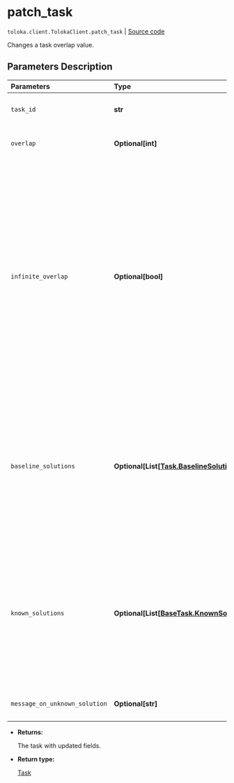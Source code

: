 # patch_task
`toloka.client.TolokaClient.patch_task` | [Source code](https://github.com/Toloka/toloka-kit/blob/v1.1.3/src/client/__init__.py#L2413)

Changes a task overlap value.

## Parameters Description

| Parameters | Type | Description |
| :----------| :----| :-----------|
`task_id`|**str**|<p>The ID of the task.</p>
`overlap`|**Optional\[int\]**|<p>The new overlap value.</p>
`infinite_overlap`|**Optional\[bool\]**|<ul> <li>`True` — The task is assigned to all Tolokers. It is usually set for training and control tasks.</li> <li>`False` — An overlap value specified for the task or for the pool is used.</li> </ul> <p></p><p>Default value: `False`.</p>
`baseline_solutions`|**Optional\[List\[[Task.BaselineSolution](toloka.client.task.Task.BaselineSolution.md)\]\]**|<p>Preliminary responses for dynamic overlap and aggregation of results by a skill. They are used to calculate a confidence level of the first responses from Tolokers.</p>
`known_solutions`|**Optional\[List\[[BaseTask.KnownSolution](toloka.client.task.BaseTask.KnownSolution.md)\]\]**|<p>A list of all responses considered correct. It is used with control and training tasks. If there are several output fields, then you must specify all their correct combinations.</p>
`message_on_unknown_solution`|**Optional\[str\]**|<p>A hint used in training tasks.</p>

* **Returns:**

  The task with updated fields.

* **Return type:**

  [Task](toloka.client.task.Task.md)

